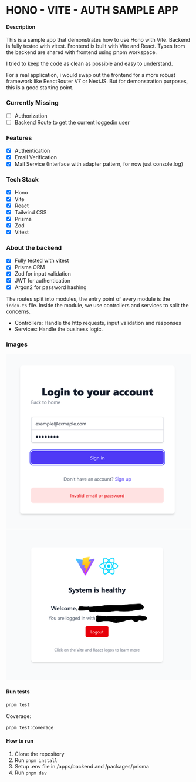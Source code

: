 # HONO - VITE - AUTH SAMPLE APP

#### Description

This is a sample app that demonstrates how to use Hono with Vite.
Backend is fully tested with vitest.
Frontend is built with Vite and React.
Types from the backend are shared with frontend using pnpm workspace.

I tried to keep the code as clean as possible and easy to understand.

For a real application, i would swap out the frontend for a more robust framework like ReactRouter V7 or NextJS. But for demonstration purposes, this is a good starting point.

### Currently Missing

- [ ] Authorization
- [ ] Backend Route to get the current loggedin user

### Features

- [x] Authentication
- [x] Email Verification
- [x] Mail Service (Interface with adapter pattern, for now just console.log)

### Tech Stack

- [x] Hono
- [x] Vite
- [x] React
- [x] Tailwind CSS
- [x] Prisma
- [x] Zod
- [x] Vitest

### About the backend

- [x] Fully tested with vitest
- [x] Prisma ORM
- [x] Zod for input validation
- [x] JWT for authentication
- [x] Argon2 for password hashing

The routes split into modules, the entry point of every module is the `index.ts` file.
Inside the module, we use controllers and services to split the concerns.

- Controllers: Handle the http requests, input validation and responses
- Services: Handle the business logic.

### Images

![Login](./user-login.png)
![Signup](./user-dashboard.png)

#### Run tests

```bash
pnpm test
```

Coverage:

```bash
pnpm test:coverage
```

#### How to run

1. Clone the repository
2. Run `pnpm install`
3. Setup .env file in /apps/backend and /packages/prisma
4. Run `pnpm dev`

